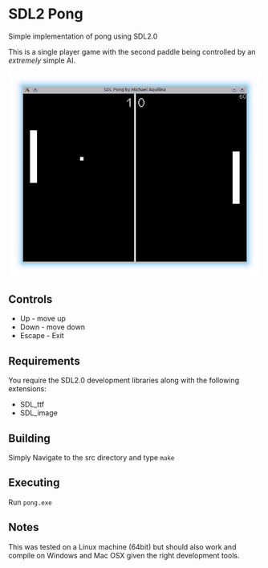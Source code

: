 SDL2 Pong
==========

Simple implementation of pong using SDL2.0

This is a single player game with the second paddle being controlled by an *extremely* simple AI.

![Pong on Kubuntu](img/sdl_pong2.png)

Controls
--------

* Up - move up
* Down - move down
* Escape - Exit

Requirements
------------
You require the SDL2.0 development libraries along with the following extensions:
* SDL_ttf
* SDL_image

Building
--------
Simply Navigate to the src directory and type `make`

Executing
---------
Run `pong.exe`

Notes
-----
This was tested on a Linux machine (64bit) but should also work and compile on Windows and Mac OSX given the right development tools.
